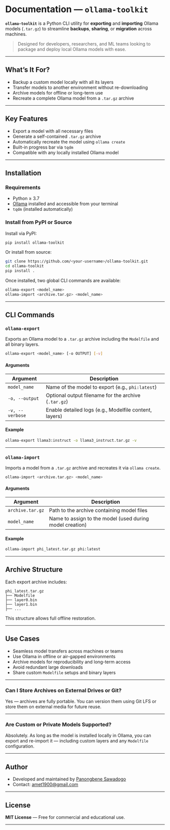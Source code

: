 # Documentation — `ollama-toolkit`

**`ollama-toolkit`** is a Python CLI utility for **exporting** and **importing** Ollama models (`.tar.gz`) to streamline **backups**, **sharing**, or **migration** across machines.

> Designed for developers, researchers, and ML teams looking to package and deploy local Ollama models with ease.

---

## What’s It For?

* Backup a custom model locally with all its layers
* Transfer models to another environment without re-downloading
* Archive models for offline or long-term use
* Recreate a complete Ollama model from a `.tar.gz` archive

---

## Key Features

* Export a model with all necessary files
* Generate a self-contained `.tar.gz` archive
* Automatically recreate the model using `ollama create`
* Built-in progress bar via `tqdm`
* Compatible with any locally installed Ollama model

---

## Installation

### Requirements

* Python ≥ 3.7
* [Ollama](https://ollama.com/download) installed and accessible from your terminal
* `tqdm` (installed automatically)

### Install from PyPI or Source

Install via PyPI:

```bash
pip install ollama-toolkit
```

Or install from source:

```bash
git clone https://github.com/<your-username>/ollama-toolkit.git
cd ollama-toolkit
pip install .
```

Once installed, two global CLI commands are available:

```bash
ollama-export <model_name>
ollama-import <archive.tar.gz> <model_name>
```

---

## CLI Commands

### `ollama-export`

Exports an Ollama model to a `.tar.gz` archive including the `Modelfile` and all binary layers.

```bash
ollama-export <model_name> [-o OUTPUT] [-v]
```

#### Arguments

| Argument        | Description                                            |
| --------------- | ------------------------------------------------------ |
| `model_name`    | Name of the model to export (e.g., `phi:latest`)       |
| `-o, --output`  | Optional output filename for the archive (`.tar.gz`)   |
| `-v, --verbose` | Enable detailed logs (e.g., Modelfile content, layers) |

#### Example

```bash
ollama-export llama3:instruct -o llama3_instruct.tar.gz -v
```

---

### `ollama-import`

Imports a model from a `.tar.gz` archive and recreates it via `ollama create`.

```bash
ollama-import <archive.tar.gz> <model_name>
```

#### Arguments

| Argument         | Description                                              |
| ---------------- | -------------------------------------------------------- |
| `archive.tar.gz` | Path to the archive containing model files               |
| `model_name`     | Name to assign to the model (used during model creation) |

#### Example

```bash
ollama-import phi_latest.tar.gz phi:latest
```

---

## Archive Structure

Each export archive includes:

```
phi_latest.tar.gz
├── Modelfile
├── layer0.bin
├── layer1.bin
├── ...
```

This structure allows full offline restoration.

---

## Use Cases

* Seamless model transfers across machines or teams
* Use Ollama in offline or air-gapped environments
* Archive models for reproducibility and long-term access
* Avoid redundant large downloads
* Share custom `Modelfile` setups and binary layers

---

### Can I Store Archives on External Drives or Git?

Yes — archives are fully portable.
You can version them using Git LFS or store them on external media for future reuse.

---

### Are Custom or Private Models Supported?

Absolutely.
As long as the model is installed locally in Ollama, you can export and re-import it — including custom layers and any `Modelfile` configuration.

---

## Author

* Developed and maintained by [Panongbene Sawadogo](https://panongbene.com)
* Contact: [amet1900@gmail.com](mailto:amet1900@gmail.com)

---

## License

**MIT License** — Free for commercial and educational use.

---